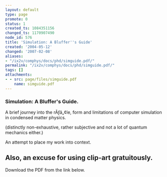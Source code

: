 ```yaml
---
layout: default
type: page
promote: 0
status: 1
created_ts: 1084351156
changed_ts: 1170907490
node_id: 576
title: 'Simulation: A Bluffer''s Guide'
created: '2004-05-12'
changed: '2007-02-08'
aliases:
- "/ix2v/comphys/docs/phd/simguide.pdf/"
permalink: "/ix2v/comphys/docs/phd/simguide.pdf/"
tags: []
attachments:
- - src: page/files/simguide.pdf
    name: simguide.pdf
---
```

### Simulation: A Bluffer's Guide.

A brief journey into the rÃƒâ„¢le, form and limitations of computer simulation in condensed matter physics.

(distinctly non-exhaustive, rather subjective and not a lot of quantum mechanics either.)

An attempt to place my work into context.

Also, an excuse for using clip-art gratuitously.
----
Download the PDF from the link below.
